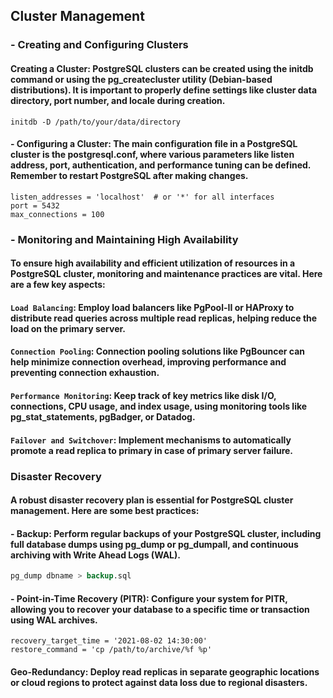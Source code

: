 ## Cluster Management

### - Creating and Configuring Clusters

#### Creating a Cluster: PostgreSQL clusters can be created using the initdb command or using the pg_createcluster utility (Debian-based distributions). It is important to properly define settings like cluster data directory, port number, and locale during creation.

```
initdb -D /path/to/your/data/directory
```

#### - Configuring a Cluster: The main configuration file in a PostgreSQL cluster is the postgresql.conf, where various parameters like listen address, port, authentication, and performance tuning can be defined. Remember to restart PostgreSQL after making changes.

```
listen_addresses = 'localhost'  # or '*' for all interfaces
port = 5432
max_connections = 100
```

### - Monitoring and Maintaining High Availability

#### To ensure high availability and efficient utilization of resources in a PostgreSQL cluster, monitoring and maintenance practices are vital. Here are a few key aspects:

#### `Load Balancing`: Employ load balancers like PgPool-II or HAProxy to distribute read queries across multiple read replicas, helping reduce the load on the primary server.

#### `Connection Pooling`: Connection pooling solutions like PgBouncer can help minimize connection overhead, improving performance and preventing connection exhaustion.

#### `Performance Monitoring`: Keep track of key metrics like disk I/O, connections, CPU usage, and index usage, using monitoring tools like pg_stat_statements, pgBadger, or Datadog.

#### `Failover and Switchover`: Implement mechanisms to automatically promote a read replica to primary in case of primary server failure.

### Disaster Recovery

#### A robust disaster recovery plan is essential for PostgreSQL cluster management. Here are some best practices:

#### - Backup: Perform regular backups of your PostgreSQL cluster, including full database dumps using pg_dump or pg_dumpall, and continuous archiving with Write Ahead Logs (WAL).
```sql
pg_dump dbname > backup.sql
```

#### - Point-in-Time Recovery (PITR): Configure your system for PITR, allowing you to recover your database to a specific time or transaction using WAL archives.
```
recovery_target_time = '2021-08-02 14:30:00'
restore_command = 'cp /path/to/archive/%f %p'
```
   
#### Geo-Redundancy: Deploy read replicas in separate geographic locations or cloud regions to protect against data loss due to regional disasters.
